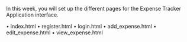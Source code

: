 In this week, you will set up the different pages for the Expense Tracker Application interface.

•	index.html
•	register.html
•	login.html
•	add_expense.html
•	edit_expense.html
•	view_expense.html
